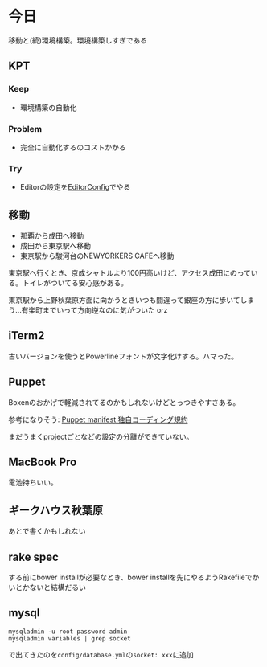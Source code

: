 # 今日
移動と(続)環境構築。環境構築しすぎである

## KPT
### Keep
- 環境構築の自動化

### Problem
- 完全に自動化するのコストかかる

### Try
- Editorの設定を[EditorConfig](http://editorconfig.org/?utm_source=buffer&utm_campaign=Buffer&utm_content=buffer65462&utm_medium=appdotnet)でやる

## 移動
- 那覇から成田へ移動
- 成田から東京駅へ移動
- 東京駅から駿河台のNEWYORKERS CAFEへ移動

東京駅へ行くとき、京成シャトルより100円高いけど、アクセス成田にのっている。トイレがついてる安心感がある。

東京駅から上野秋葉原方面に向かうときいつも間違って銀座の方に歩いてしまう...有楽町までいって方向逆なのに気がついた orz

## iTerm2
古いバージョンを使うとPowerlineフォントが文字化けする。ハマった。

## Puppet
Boxenのおかげで軽減されてるのかもしれないけどとっつきやすさある。

参考になりそう: [Puppet manifest 独自コーディング規約](http://paperboy-all.github.io/docs/puppet/style-guide.html)

まだうまくprojectごとなどの設定の分離ができていない。

## MacBook Pro
電池持ちいい。

## ギークハウス秋葉原
あとで書くかもしれない

## rake spec
する前にbower installが必要なとき、bower installを先にやるようRakefileでかいとかないと結構だるい

## mysql
```
mysqladmin -u root password admin
mysqladmin variables | grep socket
```

で出てきたのを`config/database.yml`の`socket: xxx`に追加
